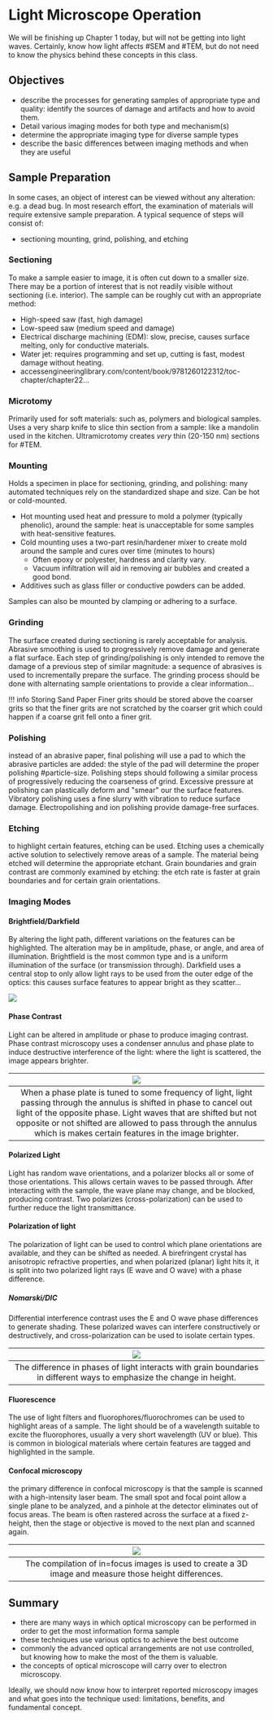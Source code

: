 <!-- 20220902T13:08 -->
# Light Microscope Operation
We will be finishing up Chapter 1 today, but will not be getting into light waves.
Certainly, know how light affects #SEM and #TEM, but do not need to know the physics behind these concepts in this class.



## Objectives
* describe the processes for generating samples of appropriate type and quality: identify the sources of damage and artifacts and how to avoid them.
* Detail various imaging modes for both type and mechanism(s)
* determine the appropriate imaging type for diverse sample types
* describe the basic differences between imaging methods and when they are useful



## Sample Preparation
In some cases, an object of interest can be viewed without any alteration: e.g. a dead bug.
In most research effort, the examination of materials will require extensive sample preparation.
A typical sequence of steps will consist of:
* sectioning mounting, grind, polishing, and etching


### Sectioning
To make a sample easier to image, it is often cut down to a smaller size.
There may be a portion of interest that is not readily visible without sectioning (i.e. interior).
The sample can be roughly cut with an appropriate method:
* High-speed saw (fast, high damage)
* Low-speed saw (medium speed and damage)
* Electrical discharge machining (EDM): slow, precise, causes surface melting, only for conductive materials.
* Water jet: requires programming and set up, cutting is fast, modest damage without heating.
* accessengineeringlibrary.com/content/book/9781260122312/toc-chapter/chapter22...


### Microtomy
Primarily used for soft materials: such as, polymers and biological samples.
Uses a very sharp knife to slice thin section from a sample: like a mandolin used in the kitchen.
Ultramicrotomy creates *very* thin (20-150 nm) sections for #TEM.


### Mounting
Holds a specimen in place for sectioning, grinding, and polishing: many automated techniques rely on the standardized shape and size.
Can be hot or cold-mounted.
* Hot mounting used heat and pressure to mold a polymer (typically phenolic), around the sample: heat is unacceptable for some samples with heat-sensitive features.
* Cold mounting uses a two-part resin/hardener mixer to create mold around the sample and cures over time (minutes to hours)
  * Often epoxy or polyester, hardness and clarity vary.
  * Vacuum infiltration will aid in removing air bubbles and created a good bond.
* Additives such as glass filler or conductive powders can be added.

Samples can also be mounted by clamping or adhering to a surface.


### Grinding
The surface created during sectioning is rarely acceptable for analysis.
Abrasive smoothing is used to progressively remove damage and generate a flat surface.
Each step of grinding/polishing is only intended to remove the damage of a previous step of similar magnitude: a sequence of abrasives is used to incrementally prepare the surface.
The grinding process should be done with alternating sample orientations to provide a clear information...

!!! info Storing Sand Paper
    Finer grits should be stored above the coarser grits so that the finer grits are not scratched by the coarser grit which could happen if a coarse grit fell onto a finer grit.


### Polishing
instead of an abrasive paper, final polishing will use a pad to which the abrasive particles are added: the style of the pad will determine the proper polishing #particle-size.
Polishing steps should following a similar process of progressively reducing the coarseness of grind.
Excessive pressure at polishing can plastically deform and "smear" our the surface features.
Vibratory polishing uses a fine slurry with vibration to reduce surface damage.
Electropolishing and ion polishing provide damage-free surfaces.


### Etching
to highlight certain features, etching can be used.
Etching uses a chemically active solution to selectively remove areas of a sample.
The material being etched will determine the appropriate etchant.
Grain boundaries and grain contrast are commonly examined by etching: the etch rate is faster at grain boundaries and for certain grain orientations.


### Imaging Modes
#### Brightfield/Darkfield
By altering the light path, different variations on the features can be highlighted.
The alteration may be in amplitude, phase, or angle, and area of illumination.
Brightfield is the most common type and is a uniform illumination of the surface (or transmission through).
Darkfield uses a central stop to only allow light rays to be used from the outer edge of the optics: this causes surface features to appear bright as they scatter...

![](../../../attachments/20220902t1308/comparing_brightfield_to_darkfield_220902_173705_EST.png)

#### Phase Contrast
Light can be altered in amplitude or phase to produce imaging contrast.
Phase contrast microscopy uses a condenser annulus and phase plate to induce destructive interference of the light: where the light is scattered, the image appears brighter.

| ![](../../../attachments/20220902t1308/imaging_modes_phase_contrast_220902_174031_EST.png) |
|:--:|
| When a phase plate is tuned to some frequency of light, light passing through the annulus is shifted in phase to cancel out light of the opposite phase. Light waves that are shifted but not opposite or not shifted are allowed to pass through the annulus which is makes certain features in the image brighter. |

#### Polarized Light
Light has random wave orientations, and a polarizer blocks all or some of those orientations.
This allows certain waves to be passed through.
After interacting with the sample, the wave plane may change, and be blocked, producing contrast.
Two polarizes (cross-polarization) can be used to further reduce the light transmittance.

#### Polarization of light
The polarization of light can be used to control which plane orientations are available, and they can be shifted as needed.
A birefringent crystal has anisotropic refractive properties, and when polarized (planar) light hits it, it is split into two polarized light rays (E wave and O wave) with a phase difference.

##### Nomarski/DIC
Differential interference contrast uses the E and O wave phase differences to generate shading.
These polarized waves can interfere constructively or destructively, and cross-polarization can be used to isolate certain types.

| ![](../../../attachments/20220902t1308/polarization_of_light_by_nomarski_dic_220902_175103_EST.png) |
|:--:|
| The difference in phases of light interacts with grain boundaries in different ways to emphasize the change in height. |

#### Fluorescence
The use of light filters and fluorophores/fluorochromes can be used to highlight areas of a sample.
The light should be of a wavelength suitable to excite the fluorophores, usually a very short wavelength (UV or blue).
This is common in biological materials where certain features are tagged and highlighted in the sample.

#### Confocal microscopy
the primary difference in confocal microscopy is that the sample is scanned with a high-intensity laser beam.
The small spot and focal point allow a single plane to be analyzed, and a  pinhole at the detector eliminates out of focus areas.
The beam is often rastered across the surface at a fixed z-height, then the stage or objective is moved to the next plan and scanned again.

| ![](../../../attachments/20220902t1308/schematic_of_light_paths_in_confocal_microscopy_220902_175426_EST.png) |
|:--:|
| The compilation of in=focus images is used to create a 3D image and measure those height differences. |



## Summary
* there are many ways in which optical microscopy can be performed in order to get the most information forma  sample
* these techniques use various optics to achieve the best outcome
* commonly the advanced optical arrangements are not use controlled, but knowing how to make the most of the them is valuable.
* the concepts of optical microscope will carry over to electron microscopy.

Ideally, we should now know how to interpret reported microscopy images and what goes into the technique used: limitations, benefits, and fundamental concept.